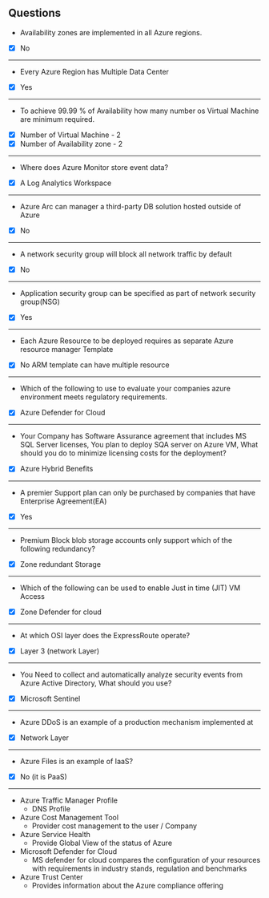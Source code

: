 ## Questions
- Availability zones are implemented in all Azure regions.
- [x] No
---
- Every Azure Region has Multiple Data Center
- [x] Yes
---
- To achieve 99.99 % of Availability how many number os Virtual Machine are minimum required.
- [x] Number of Virtual Machine     -   2
- [x] Number of Availability zone   -   2 
---
- Where does Azure Monitor store event data?
- [x] A Log Analytics Workspace
---
- Azure Arc can manager a third-party DB solution hosted outside of Azure
- [x] No
---
-  A network security group will block all network traffic by default
- [x] No
---
- Application security group can be specified as part of network security group(NSG)
- [x] Yes
---
- Each Azure Resource to be deployed requires as separate Azure resource manager Template
- [x] No
ARM template can have multiple resource
---
- Which of the following to use to evaluate your companies azure environment meets regulatory requirements.
- [x] Azure Defender for Cloud
 ---
 - Your Company has Software Assurance agreement that includes MS SQL Server licenses, You plan to deploy SQA server on Azure VM, What should you do to minimize licensing costs for the deployment?
- [x] Azure Hybrid Benefits
---
- A premier Support plan can only be purchased by companies that have Enterprise Agreement(EA)
- [x] Yes
---
- Premium Block blob storage accounts only support which of the following redundancy?
- [x] Zone redundant Storage
---
- Which of the following can be used to enable Just in time (JIT) VM Access
- [x] Zone Defender for cloud
---
- At which OSI layer does the ExpressRoute operate?
- [x] Layer 3 (network Layer)
---
- You Need to collect and automatically analyze security events from Azure Active Directory, What should you use?
- [x] Microsoft Sentinel
---
- Azure DDoS is an example of a production mechanism implemented at 
- [x] Network Layer
---
- Azure Files is an example of IaaS?
- [x] No (it is PaaS)
---
- Azure Traffic Manager Profile
  - DNS Profile
- Azure Cost Management Tool
  - Provider cost management to the user / Company
- Azure Service Health
  - Provide Global View of the status of Azure
- Microsoft Defender for Cloud
  - MS defender for cloud compares the configuration of your resources with requirements in industry stands, regulation and benchmarks
- Azure Trust Center
  - Provides information about the Azure compliance offering
